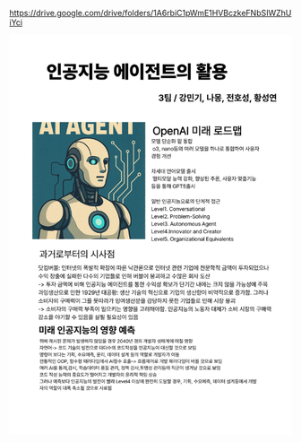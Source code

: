 https://drive.google.com/drive/folders/1A6rbiC1pWmE1HVBczkeFNbSIWZhUiYci

![poster](https://github.com/kookmin-sw/eureka-253-team-e25-ai01-03/blob/main/1031poster.jpg)
